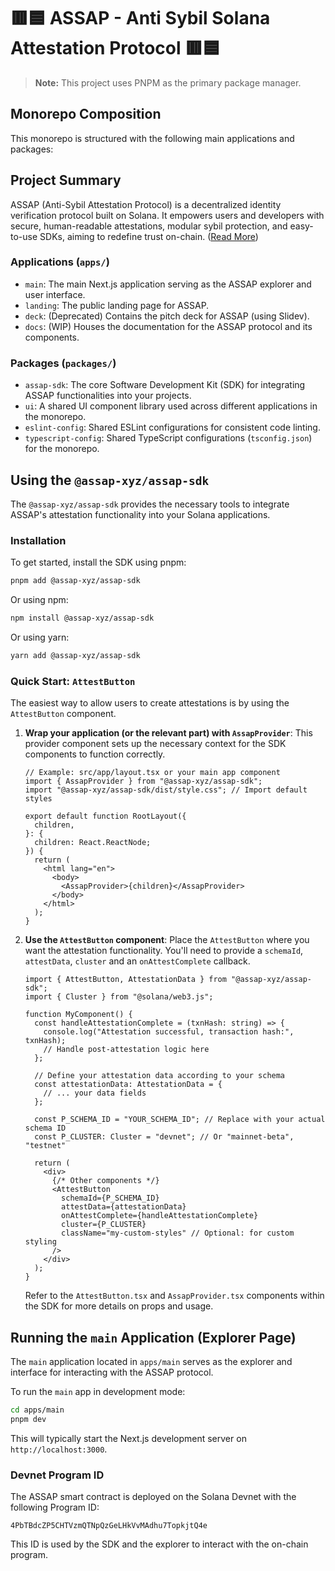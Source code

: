 # 🟥🟦 ASSAP - Anti Sybil Solana Attestation Protocol 🟥🟦

> **Note:** This project uses PNPM as the primary package manager.

## Monorepo Composition

This monorepo is structured with the following main applications and packages:

## Project Summary

ASSAP (Anti-Sybil Attestation Protocol) is a decentralized identity verification protocol built on Solana. It empowers users and developers with secure, human-readable attestations, modular sybil protection, and easy-to-use SDKs, aiming to redefine trust on-chain. ([Read More](https://www.assap.xyz/))

### Applications (`apps/`)

- `main`: The main Next.js application serving as the ASSAP explorer and user interface.
- `landing`: The public landing page for ASSAP.
- `deck`: (Deprecated) Contains the pitch deck for ASSAP (using Slidev).
- `docs`: (WIP) Houses the documentation for the ASSAP protocol and its components.

### Packages (`packages/`)

- `assap-sdk`: The core Software Development Kit (SDK) for integrating ASSAP functionalities into your projects.
- `ui`: A shared UI component library used across different applications in the monorepo.
- `eslint-config`: Shared ESLint configurations for consistent code linting.
- `typescript-config`: Shared TypeScript configurations (`tsconfig.json`) for the monorepo.

## Using the `@assap-xyz/assap-sdk`

The `@assap-xyz/assap-sdk` provides the necessary tools to integrate ASSAP's attestation functionality into your Solana applications.

### Installation

To get started, install the SDK using pnpm:

```sh
pnpm add @assap-xyz/assap-sdk
```

Or using npm:

```sh
npm install @assap-xyz/assap-sdk
```

Or using yarn:

```sh
yarn add @assap-xyz/assap-sdk
```

### Quick Start: `AttestButton`

The easiest way to allow users to create attestations is by using the `AttestButton` component.

1.  **Wrap your application (or the relevant part) with `AssapProvider`**:
    This provider component sets up the necessary context for the SDK components to function correctly.

    ```tsx
    // Example: src/app/layout.tsx or your main app component
    import { AssapProvider } from "@assap-xyz/assap-sdk";
    import "@assap-xyz/assap-sdk/dist/style.css"; // Import default styles

    export default function RootLayout({
      children,
    }: {
      children: React.ReactNode;
    }) {
      return (
        <html lang="en">
          <body>
            <AssapProvider>{children}</AssapProvider>
          </body>
        </html>
      );
    }
    ```

2.  **Use the `AttestButton` component**:
    Place the `AttestButton` where you want the attestation functionality. You'll need to provide a `schemaId`, `attestData`, `cluster` and an `onAttestComplete` callback.

    ```tsx
    import { AttestButton, AttestationData } from "@assap-xyz/assap-sdk";
    import { Cluster } from "@solana/web3.js";

    function MyComponent() {
      const handleAttestationComplete = (txnHash: string) => {
        console.log("Attestation successful, transaction hash:", txnHash);
        // Handle post-attestation logic here
      };

      // Define your attestation data according to your schema
      const attestationData: AttestationData = {
        // ... your data fields
      };

      const P_SCHEMA_ID = "YOUR_SCHEMA_ID"; // Replace with your actual schema ID
      const P_CLUSTER: Cluster = "devnet"; // Or "mainnet-beta", "testnet"

      return (
        <div>
          {/* Other components */}
          <AttestButton
            schemaId={P_SCHEMA_ID}
            attestData={attestationData}
            onAttestComplete={handleAttestationComplete}
            cluster={P_CLUSTER}
            className="my-custom-styles" // Optional: for custom styling
          />
        </div>
      );
    }
    ```

    Refer to the `AttestButton.tsx` and `AssapProvider.tsx` components within the SDK for more details on props and usage.

## Running the `main` Application (Explorer Page)

The `main` application located in `apps/main` serves as the explorer and interface for interacting with the ASSAP protocol.

To run the `main` app in development mode:

```sh
cd apps/main
pnpm dev
```

This will typically start the Next.js development server on `http://localhost:3000`.

### Devnet Program ID

The ASSAP smart contract is deployed on the Solana Devnet with the following Program ID:

`4PbTBdcZP5CHTVzmQTNpQzGeLHkVvMAdhu7TopkjtQ4e`

This ID is used by the SDK and the explorer to interact with the on-chain program.
